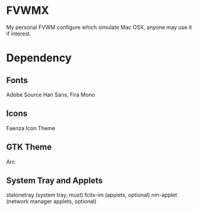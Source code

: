 # FVWMX
My personal FVWM configure which simulate Mac OSX, anyone may use it if interest.

# Dependency

## Fonts
Adobe Source Han Sans, Fira Mono

## Icons
Faenza Icon Theme

## GTK Theme
Arc

## System Tray and Applets
stalonetray (system tray, must)
fcitx-im (applets, optional)
nm-applet (network manager applets, optional)
